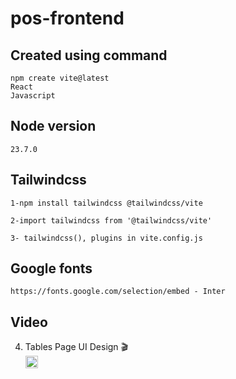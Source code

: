 # pos-frontend

## Created using command
```
npm create vite@latest
React
Javascript
```

## Node version
```
23.7.0
```

## Tailwindcss
```
1-npm install tailwindcss @tailwindcss/vite

2-import tailwindcss from '@tailwindcss/vite'

3- tailwindcss(), plugins in vite.config.js
```

## Google fonts
```
https://fonts.google.com/selection/embed - Inter
```

## Video
4. Tables Page UI Design :clapper:\
<a href="https://www.youtube.com/watch?v=ApPOSUsIsok&list=PL9OdiypqS7Nk0DHnSNFIi8RgEFJCIWB6X&index=6"><img src="https://img.shields.io/badge/YouTube-FF0000?style=for-the-badge&logo=youtube&logoColor=white" height="20px"/></a>